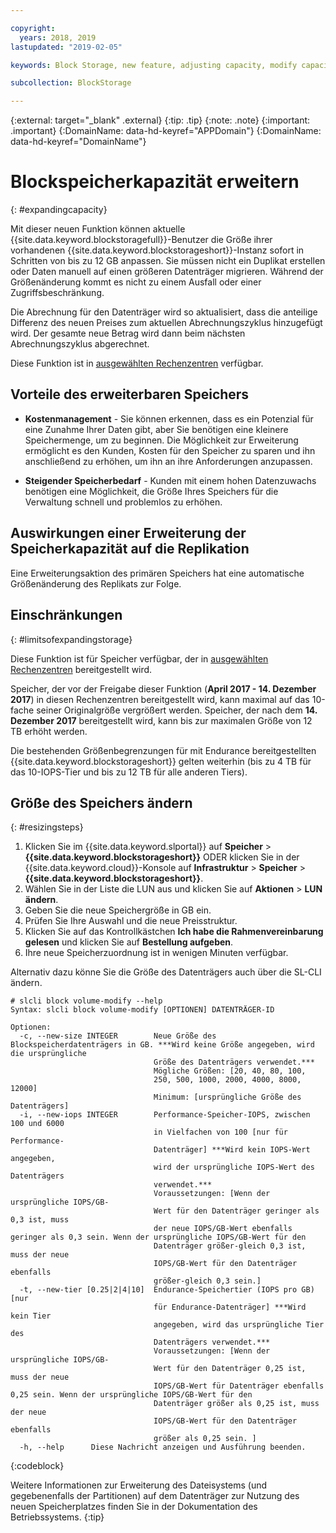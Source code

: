 ```yaml
---

copyright:
  years: 2018, 2019
lastupdated: "2019-02-05"

keywords: Block Storage, new feature, adjusting capacity, modify capacity, increase capacity, Storage Capacity

subcollection: BlockStorage

---
```

{:external: target="_blank" .external}
{:tip: .tip}
{:note: .note}
{:important: .important}
{:DomainName: data-hd-keyref="APPDomain"}
{:DomainName: data-hd-keyref="DomainName"}

# Blockspeicherkapazität erweitern
{: #expandingcapacity}

Mit dieser neuen Funktion können aktuelle {{site.data.keyword.blockstoragefull}}-Benutzer die Größe ihrer vorhandenen {{site.data.keyword.blockstorageshort}}-Instanz sofort in Schritten von bis zu 12 GB anpassen. Sie müssen nicht ein Duplikat erstellen oder Daten manuell auf einen größeren Datenträger migrieren. Während der Größenänderung kommt es nicht zu einem Ausfall oder einer Zugriffsbeschränkung.

Die Abrechnung für den Datenträger wird so aktualisiert, dass die anteilige Differenz des neuen Preises zum aktuellen Abrechnungszyklus hinzugefügt wird. Der gesamte neue Betrag wird dann beim nächsten Abrechnungszyklus abgerechnet.

Diese Funktion ist in [ausgewählten Rechenzentren](/docs/infrastructure/BlockStorage?topic=BlockStorage-news) verfügbar.

## Vorteile des erweiterbaren Speichers

- **Kostenmanagement** - Sie können erkennen, dass es ein Potenzial für eine Zunahme Ihrer Daten gibt, aber Sie benötigen eine kleinere Speichermenge, um zu beginnen. Die Möglichkeit zur Erweiterung ermöglicht es den Kunden, Kosten für den Speicher zu sparen und ihn anschließend zu erhöhen, um ihn an ihre Anforderungen anzupassen.  

- **Steigender Speicherbedarf** - Kunden mit einem hohen Datenzuwachs benötigen eine Möglichkeit, die Größe Ihres Speichers für die Verwaltung schnell und problemlos zu erhöhen.

## Auswirkungen einer Erweiterung der Speicherkapazität auf die Replikation

Eine Erweiterungsaktion des primären Speichers hat eine automatische Größenänderung des Replikats zur Folge.

## Einschränkungen
{: #limitsofexpandingstorage}

Diese Funktion ist für Speicher verfügbar, der in [ausgewählten Rechenzentren](/docs/infrastructure/BlockStorage?topic=BlockStorage-news) bereitgestellt wird.

Speicher, der vor der Freigabe dieser Funktion (**April 2017 - 14. Dezember 2017**) in diesen Rechenzentren bereitgestellt wird, kann maximal auf das 10-fache seiner Originalgröße vergrößert werden. Speicher, der nach dem **14. Dezember 2017** bereitgestellt wird, kann bis zur maximalen Größe von 12 TB erhöht werden.

Die bestehenden Größenbegrenzungen für mit Endurance bereitgestellten {{site.data.keyword.blockstorageshort}} gelten weiterhin (bis zu 4 TB für das 10-IOPS-Tier und bis zu 12 TB für alle anderen Tiers).

## Größe des Speichers ändern
{: #resizingsteps}

1. Klicken Sie im {{site.data.keyword.slportal}} auf **Speicher** > **{{site.data.keyword.blockstorageshort}}** ODER klicken Sie in der {{site.data.keyword.cloud}}-Konsole auf **Infrastruktur** > **Speicher** > **{{site.data.keyword.blockstorageshort}}**.
2. Wählen Sie in der Liste die LUN aus und klicken Sie auf **Aktionen** > **LUN ändern**.
3. Geben Sie die neue Speichergröße in GB ein.
4. Prüfen Sie Ihre Auswahl und die neue Preisstruktur.
5. Klicken Sie auf das Kontrollkästchen **Ich habe die Rahmenvereinbarung gelesen** und klicken Sie auf **Bestellung aufgeben**.
6. Ihre neue Speicherzuordnung ist in wenigen Minuten verfügbar.

Alternativ dazu könne Sie die Größe des Datenträgers auch über die SL-CLI ändern.

```
# slcli block volume-modify --help
Syntax: slcli block volume-modify [OPTIONEN] DATENTRÄGER-ID

Optionen:
  -c, --new-size INTEGER        Neue Größe des Blockspeicherdatenträgers in GB. ***Wird keine Größe angegeben, wird die ursprüngliche
                                Größe des Datenträgers verwendet.***
                                Mögliche Größen: [20, 40, 80, 100,
                                250, 500, 1000, 2000, 4000, 8000, 12000]
                                Minimum: [ursprüngliche Größe des Datenträgers]
  -i, --new-iops INTEGER        Performance-Speicher-IOPS, zwischen 100 und 6000
                                in Vielfachen von 100 [nur für Performance-
                                Datenträger] ***Wird kein IOPS-Wert angegeben,
                                wird der ursprüngliche IOPS-Wert des Datenträgers
                                verwendet.***
                                Voraussetzungen: [Wenn der ursprüngliche IOPS/GB-
                                Wert für den Datenträger geringer als 0,3 ist, muss
                                der neue IOPS/GB-Wert ebenfalls geringer als 0,3 sein. Wenn der ursprüngliche IOPS/GB-Wert für den
                                Datenträger größer-gleich 0,3 ist, muss der neue
                                IOPS/GB-Wert für den Datenträger ebenfalls
                                größer-gleich 0,3 sein.]
  -t, --new-tier [0.25|2|4|10]  Endurance-Speichertier (IOPS pro GB) [nur
                                für Endurance-Datenträger] ***Wird kein Tier
                                angegeben, wird das ursprüngliche Tier des
                                Datenträgers verwendet.***
                                Voraussetzungen: [Wenn der ursprüngliche IOPS/GB-
                                Wert für den Datenträger 0,25 ist, muss der neue
                                IOPS/GB-Wert für Datenträger ebenfalls 0,25 sein. Wenn der ursprüngliche IOPS/GB-Wert für den
                                Datenträger größer als 0,25 ist, muss der neue
                                IOPS/GB-Wert für den Datenträger ebenfalls
                                größer als 0,25 sein. ]
  -h, --help      Diese Nachricht anzeigen und Ausführung beenden.
```
{:codeblock}

Weitere Informationen zur Erweiterung des Dateisystems (und gegebenenfalls der Partitionen) auf dem Datenträger zur Nutzung des neuen Speicherplatzes  finden Sie in der Dokumentation des Betriebssystems.
{:tip}
